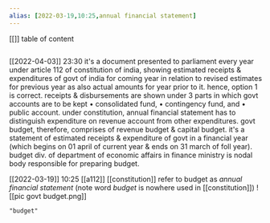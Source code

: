 ```yaml
---
alias: [2022-03-19,10:25,annual financial statement]
---
```

[[]]
table of content
```toc
```

[[2022-04-03]] 23:30
it's a document presented to parliament every year under article 112 of constitution of india, showing estimated receipts & expenditures of govt of india for coming year in relation to revised estimates for previous year as also actual amounts for year prior to it. hence, option 1 is correct.
receipts & disbursements are shown under 3 parts in which govt accounts are to be kept
• consolidated fund,
• contingency fund, and
• public account.
under constitution, annual financial statement has to distinguish expenditure on revenue account from other expenditures. govt budget, therefore, comprises of revenue budget & capital budget.
it's a statement of estimated receipts & expenditure of govt in a financial year (which begins on 01 april of current year & ends on 31 march of foll year).
budget div. of department of economic affairs in finance ministry is nodal body responsible for preparing budget.

[[2022-03-19]] 10:25 [[a112]]
[[constitution]] refer to budget as *annual financial statement* (note word *budget* is nowhere used in [[constitution]])
![[pic govt budget.png]]
```query
"budget"
```